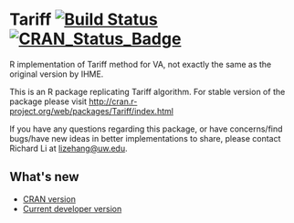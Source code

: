 # Tariff  [![Build Status](https://travis-ci.org/verbal-autopsy-software/Tariff.svg?branch=master)](https://travis-ci.org/verbal-autopsy-software/Tariff) [![CRAN\_Status\_Badge](https://www.r-pkg.org/badges/version/Tariff)](https://cran.r-project.org/package=Tariff)

R implementation of Tariff method for VA, not exactly the same as the original version by IHME.

This is an R package replicating Tariff algorithm. For stable version of the package please visit http://cran.r-project.org/web/packages/Tariff/index.html


If you have any questions regarding this package, or have concerns/find bugs/have new ideas in better implementations to share, please contact Richard Li at lizehang@uw.edu. 

## What's new
- [CRAN version](https://cran.r-project.org/web/packages/Tariff/news.html)
- [Current developer version](Tariff/NEWS.md)

